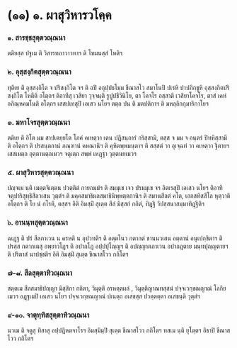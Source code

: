 <h1>(๑๑) ๑. ผาสุวิหารวโคฺค</h1>
<h3>๑. สารชฺชสุตฺตวณฺณนา</h3>
<p> ตติยสฺส   ปฐเม ติ วิสารทภาวาวหาฯ ติ โทมนสฺสํ โหติฯ</p>


<h3>๒. อุสฺสงฺกิตสุตฺตวณฺณนา</h3>
<p> ทุติเย ติ อุสฺสงฺกิโต จ ปริสงฺกิโต จฯ ติ อปิ อกุปฺปธโมฺม ขีณาสโว สมาโนปิ ปเรหิ ปาปภิกฺขูหิ อุสฺสงฺกิตปริสงฺกิโต โหตีติ อโตฺถฯ ติอาทีสุ เวสิยา วุจฺจนฺติ รูปูปชีวินิโย, ตา โคจโร อสฺสาติ เวสิยาโคจโร, ตาสํ เคหํ อภิณฺหคมโนติ อโตฺถฯ เสสปเทสุปิ เอเสว นโยฯ ตตฺถ ปน ติ มตปติกาฯ ติ มหลฺลิกกุมาริกาโยฯ</p>


<h3>๓. มหาโจรสุตฺตวณฺณนา</h3>
<p> ตติเย ติ อิโต มม สาปเตยฺยโต โภคํ คเหตฺวา เตน ปฎิสนฺถารํ กริสฺสามิ, ตสฺส จ มม จ อนฺตรํ ปิทหิสฺสามีติ อโตฺถฯ ติ  ปรสนฺตกานํ ภณฺฑานํ คหณานิฯ ติ คุหิตพฺพมนฺตาฯ ติ สสฺสตํ วา อุเจฺฉทํ วา คเหตฺวา ฐิตายฯ เสสเมตฺถ อุตฺตานตฺถเมวฯ จตุเตฺถ สพฺพํ เหฎฺฐา วุตฺตนยเมวฯ</p>


<h3>๕. ผาสุวิหารสุตฺตวณฺณนา</h3>
<p> ปญฺจเม นฺติ เมตฺตจิเตฺตน ปวตฺติตํ กายกมฺมํฯ ติ  สมฺมุเข เจว ปรมฺมุเข จฯ อิตเรสุปิ เอเสว นโยฯ ติอาทิ จตุปาริสุทฺธิสีลวเสน วุตฺตํฯ ติ  มคฺคสมาธิผลสมาธินิพฺพตฺตกานิฯ ติ สมานสีลตํ คโต, เอกสทิสสีโล หุตฺวาติ อโตฺถฯ ติ โย นํ กโรติ, ตสฺสฯ อิติ อิมสฺมิํ สุเตฺต สีลํ มิสฺสกํ กถิตํ, ทิฎฺฐิ วิปสฺสนาสมฺมาทิฎฺฐีติฯ</p>


<h3>๖. อานนฺทสุตฺตวณฺณนา</h3>
<p> ฉเฎฺฐ ติ ปรํ สีลภาเวน น ครหติ น อุปวทติฯ ติ อตฺตโนว กตากตํ ชานนวเสน อตฺตานํ อนุเปกฺขิตาฯ ติ ปรสฺส กตากเตสุ อพฺยาวโฎฯ ติ อปากโฎ อปฺปปุโญฺญฯ ติ อปญฺญาตภาเวน อปากฎตาย มนฺทปุญฺญตายฯ ติ ปริตาสํ นาปชฺชติฯ อิติ อิมสฺมิํ สุเตฺต ขีณาสโวว กถิโตฯ</p>


<h3>๗-๘. สีลสุตฺตาทิวณฺณนา</h3>
<p> สตฺตเม สีลสมาธิปญฺญา มิสฺสิกา กถิตา, วิมุตฺติ อรหตฺตผลํ , วิมุตฺติญาณทสฺสนํ ปจฺจเวกฺขณญาณํ โลกิยเมวฯ อฎฺฐเมปิ เอเสว นโยฯ ปจฺจเวกฺขณญาณํ ปเนตฺถ อเสขสฺส ปวตฺตตฺตา อเสขนฺติ วุตฺตํฯ</p>


<h3>๙-๑๐. จาตุทฺทิสสุตฺตาทิวณฺณนา</h3>
<p> นวเม ติ จตูสุ ทิสาสุ อปฺปฎิหตจาโรฯ อิมสฺมิมฺปิ สุเตฺต ขีณาสโวว กถิโตฯ ทสเม นฺติ ยุโตฺตฯ อิธาปิ ขีณาสโวว กถิโตฯ</p>

</p>





